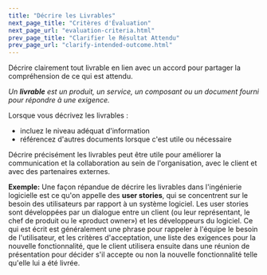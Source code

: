 ```yaml
---
title: "Décrire les Livrables"
next_page_title: "Critères d'Évaluation"
next_page_url: "evaluation-criteria.html"
prev_page_title: "Clarifier le Résultat Attendu"
prev_page_url: "clarify-intended-outcome.html"
---
```



<div class="card summary"><div class="card-body">Décrire clairement tout livrable en lien avec un accord pour partager la compréhension de ce qui est attendu.
</div></div>

_Un **livrable** est un produit, un service, un composant ou un document fourni pour répondre à une exigence._

Lorsque vous décrivez les livrables :

- incluez le niveau adéquat d'information
- référencez d'autres documents lorsque c'est utile ou nécessaire

Décrire précisément les livrables peut être utile pour améliorer la communication et la collaboration au sein de l'organisation, avec le client et avec des partenaires externes.

**Exemple:** Une façon répandue de décrire les livrables dans l'ingénierie logicielle est ce qu'on appelle des **user stories**, qui se concentrent sur le besoin des utilisateurs par rapport à un système logiciel. Les user stories sont développées par un dialogue entre un client (ou leur représentant, le chef de produit ou le «product owner») et les développeurs du logiciel. Ce qui est écrit est généralement une phrase pour rappeler à l'équipe le besoin de l'utilisateur, et les critères d'acceptation, une liste des exigences pour la nouvelle fonctionnalité, que le client utilisera ensuite dans une réunion de présentation pour décider s'il accepte ou non la nouvelle fonctionnalité telle qu'elle lui a été livrée.